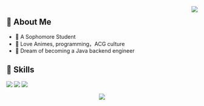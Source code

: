 <a href="#">
  <img align="right" src="https.github-readme-stats.vercel.app/api?username=Clhikari&count_private=true&show_icons=true" />
</a>

## 💭 About Me
-  🏫 A Sophomore Student
-  🍕 Love Animes, programming，ACG culture
-  🌌 Dream of becoming a Java backend engineer
## 🍉 Skills

![](https://img.shields.io/badge/-Python-3e74a2?style=flat-square&logo=Python&logoColor=fff)
![](https://img.shields.io/badge/-Vue-4fc08d?style=flat-square&logo=Vue.js&logoColor=fff)
![](https://img.shields.io/badge/-Docker-2496ED?style=flat-square&logo=Docker&logoColor=fff)


<p align="center">
<img src="https://profile-counter.glitch.me/{Clhikari}/count.svg" />
</p>
